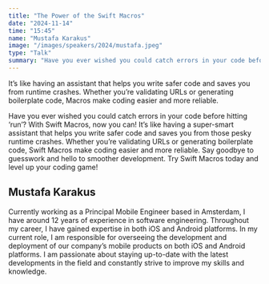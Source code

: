 ```yaml
---
title: "The Power of the Swift Macros"
date: "2024-11-14"
time: "15:45"
name: "Mustafa Karakus"
image: "/images/speakers/2024/mustafa.jpeg"
type: "Talk"
summary: "Have you ever wished you could catch errors in your code before hitting ‘run’? Now you can!"
---
```


It’s like having an assistant that helps you write safer code and saves you from runtime crashes. Whether you’re validating URLs or generating boilerplate code, Macros make coding easier and more reliable.

Have you ever wished you could catch errors in your code before hitting ‘run’? With Swift Macros, now you can! It’s like having a super-smart assistant that helps you write safer code and saves you from those pesky runtime crashes. Whether you’re validating URLs or generating boilerplate code, Swift Macros make coding easier and more reliable. Say goodbye to guesswork and hello to smoother development. Try Swift Macros today and level up your coding game!

## Mustafa Karakus

Currently working as a Principal Mobile Engineer based in Amsterdam, I have around 12 years of experience in software engineering. Throughout my career, I have gained expertise in both iOS and Android platforms. In my current role, I am responsible for overseeing the development and deployment of our company’s mobile products on both iOS and Android platforms. I am passionate about staying up-to-date with the latest developments in the field and constantly strive to improve my skills and knowledge.
